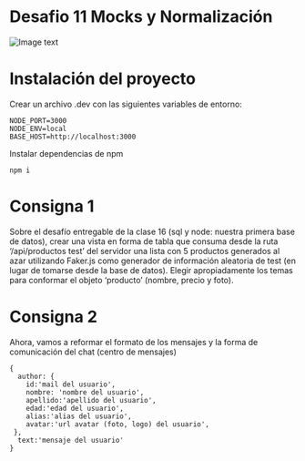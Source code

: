 # Desafio 11 Mocks y Normalización

![Image text](https://media.makeameme.org/created/mock-calls.jpg)

# Instalación del proyecto

Crear un archivo .dev con las siguientes variables de entorno:

    NODE_PORT=3000
    NODE_ENV=local
    BASE_HOST=http://localhost:3000

Instalar dependencias de npm

`npm i`

# Consigna 1

Sobre el desafío entregable de la clase 16 (sql y node: nuestra primera base de datos), crear una vista en forma de tabla que consuma desde la ruta ‘/api/productos test’ del servidor una lista con 5 productos generados al azar utilizando Faker.js como generador de información aleatoria de test (en lugar de tomarse desde la base de datos). Elegir apropiadamente los temas para conformar el objeto ‘producto’ (nombre, precio y foto).

# Consigna 2
Ahora, vamos a reformar el formato de los mensajes y la forma de comunicación del chat (centro de mensajes)

    {
      author: {
        id:'mail del usuario',
        nombre: 'nombre del usuario',
        apellido:'apellido del usuario',
        edad:'edad del usuario',
        alias:'alias del usuario',
        avatar:'url avatar (foto, logo) del usuario',
     },
      text:'mensaje del usuario'
    }
